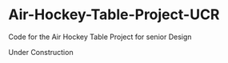 # Air-Hockey-Table-Project-UCR
Code for the Air Hockey Table Project  for senior Design

Under Construction 
